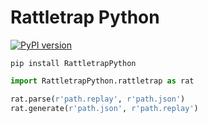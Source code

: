 # Rattletrap Python

[![PyPI version](https://badge.fury.io/py/RattletrapPython.svg)](https://badge.fury.io/py/RattletrapPython)

`pip install RattletrapPython`


```python
import RattletrapPython.rattletrap as rat

rat.parse(r'path.replay', r'path.json')
rat.generate(r'path.json', r'path.replay')
```
